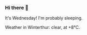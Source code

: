 ### Hi there :wave:

It's Wednesday! I'm probably sleeping.

Weather in Winterthur: clear, at +8°C.
